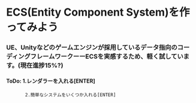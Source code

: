 # ECS(Entity Component System)を作ってみよう
###  UE、Unityなどのゲームエンジンが採用しているデータ指向のコーディングフレームワークーーECSを実感するため、軽く試しています。(現在進捗15%?)
#### ToDo: 1.レンダラーを入れる[ENTER]
           2.簡単なシステムをいくつか入れる[ENTER]
           
